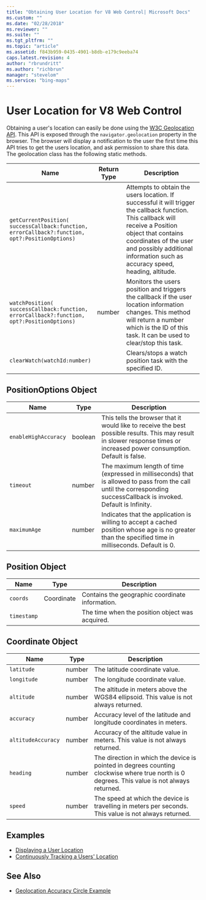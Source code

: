 ```yaml
---
title: "Obtaining User Location for V8 Web Control| Microsoft Docs"
ms.custom: ""
ms.date: "02/28/2018"
ms.reviewer: ""
ms.suite: ""
ms.tgt_pltfrm: ""
ms.topic: "article"
ms.assetid: f843b959-0435-4901-b8db-e179c9eeba74
caps.latest.revision: 4
author: "rbrundritt"
ms.author: "richbrun"
manager: "stevelom"
ms.service: "bing-maps"
---
```


# User Location for V8 Web Control

Obtaining a user's location can easily be done using the [W3C Geolocation API](https://www.w3.org/TR/geolocation-API/). This API is exposed through the `navigator.geolocation` property in the browser. The browser will display a notification to the user the first time this API tries to get the users location, and ask permission to share this data. The geolocation class has the following static methods.

Name	                      |           Return Type  | Description
----------------------------- | ---------------------- | -----------------------------------------
`getCurrentPosition(`<br/>`successCallback:function,`<br/>`errorCallback?:function,`<br/>`opt?:PositionOptions)` |  | Attempts to obtain the users location. If successful it will trigger the callback function. This callback will receive a Position object that contains coordinates of the user and possibly additional information such as accuracy speed, heading, altitude.
`watchPosition(`<br/>`successCallback:function,`<br/>`errorCallback?:function,`<br/>`opt?:PositionOptions)` | 	number | Monitors the users position and triggers the callback if the user location information changes. This method will return a number which is the ID of this task. It can be used to clear/stop this task. 
`clearWatch(watchId:number)`  |                        | Clears/stops a watch position task with the specified ID.

## PositionOptions Object

Name                          | Type                   | Description
----------------------------- | ---------------------- | --------------------------------------------------
`enableHighAccuracy`          | boolean                | This tells the browser that it would like to receive the best possible results. This may result in slower response times or increased power consumption. Default is false.
`timeout`                     | number                 | The maximum length of time (expressed in milliseconds) that is allowed to pass from the call until the corresponding successCallback is invoked. Default is Infinity.
`maximumAge`                  | number                 | Indicates that the application is willing to accept a cached position whose age is no greater than the specified time in milliseconds. Default is 0.

## Position Object

Name                          | Type                   | Description
----------------------------- | ---------------------- | ------------------------------------
`coords`                      | Coordinate             | Contains the geographic coordinate information.
`timestamp`                   |                        | The time when the position object was acquired.

## Coordinate Object

Name                          | Type                   | Description
----------------------------- | ---------------------- | ----------------------------
`latitude`                    | number                 | The latitude coordinate value.
`longitude`                   | number                 | The longitude coordinate value.
`altitude`                    | number                 | The altitude in meters above the WGS84 ellipsoid. This value is not always returned.
`accuracy`                    | number                 | Accuracy level of the latitude and longitude coordinates in meters.
`altitudeAccuracy`            | number                 | Accuracy of the altitude value in meters. This value is not always returned.
`heading`                     | number                 | The direction in which the device is pointed in degrees counting clockwise where true north is 0 degrees. This value is not always returned.
`speed`                       | number                 | The speed at which the device is travelling in meters per seconds. This value is not always returned.


## Examples

  *  [Displaying a User Location](displaying-a-user-location-example.md)
  *  [Continuously Tracking a Users' Location](continuously-tracking-a-user-location-example.md)

## See Also

  * [Geolocation Accuracy Circle Example](../spatial-math-module-examples/geolocation-accuracy-circle-example.md)